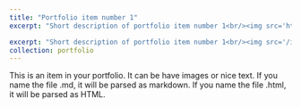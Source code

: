 ```yaml
---
title: "Portfolio item number 1"
excerpt: "Short description of portfolio item number 1<br/><img src='https://th.bing.com/th/id/OIP.j5g3jsqdDhgnLD-WCHR_XwAAAA?rs=1&pid=ImgDetMain'>"

excerpt: "Short description of portfolio item number 1<br/><img src='/images/500x300.png'>"
collection: portfolio
---
```


This is an item in your portfolio. It can be have images or nice text. If you name the file .md, it will be parsed as markdown. If you name the file .html, it will be parsed as HTML. 
